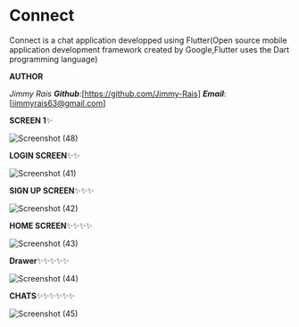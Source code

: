 # Connect

Connect is a chat application developped using Flutter(Open source mobile application
development framework created by Google,Flutter uses the Dart programming language)

**AUTHOR**

*Jimmy Rais* 
***Github***:[https://github.com/Jimmy-Rais]
***Email***:[jimmyrais63@gmail.com]
               
**SCREEN 1**✨

![Screenshot (48)](https://user-images.githubusercontent.com/81222691/221850536-52dd821e-98e6-424a-8f2a-6bcaa1f8b4b7.png)


**LOGIN SCREEN**✨✨

![Screenshot (41)](https://user-images.githubusercontent.com/81222691/221848425-ee224581-2117-4b90-91ca-4225f1a2d595.png)

**SIGN UP SCREEN**✨✨✨

![Screenshot (42)](https://user-images.githubusercontent.com/81222691/221850982-e2ebe208-26d0-499b-b2e4-82c180d6337c.png)

**HOME SCREEN**✨✨✨✨

![Screenshot (43)](https://user-images.githubusercontent.com/81222691/221851671-5eda7b20-3b83-4136-b2dd-35bd158b3fd9.png)

**Drawer**✨✨✨✨✨

![Screenshot (44)](https://user-images.githubusercontent.com/81222691/221859636-7fbee39f-380a-4b08-9a66-1ee78e340304.png)

**CHATS**✨✨✨✨✨✨

![Screenshot (45)](https://user-images.githubusercontent.com/81222691/221852017-1ebd483a-7f4e-4495-aed4-84e406634b59.png)
